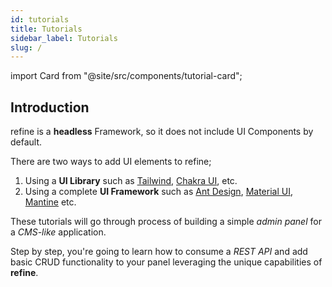 ```yaml
---
id: tutorials
title: Tutorials
sidebar_label: Tutorials
slug: /
---
```


import Card from "@site/src/components/tutorial-card";

## Introduction

refine is a **headless** Framework, so it does not include UI Components by default.

There are two ways to add UI elements to refine;

1. Using a **UI Library** such as [Tailwind](https://tailwindcss.com/), [Chakra UI](https://chakra-ui.com/), etc.
2. Using a complete **UI Framework** such as [Ant Design](https://ant.design/), [Material UI](https://mui.com/), [Mantine](https://mantine.dev/) etc.

These tutorials will go through process of building a simple _admin panel_ for a _CMS-like_ application.

Step by step, you're going to learn how to consume a _REST API_ and add basic CRUD functionality to your panel leveraging the unique capabilities of **refine**.

<div className="tutorial-cards">
    <Card
        iconPath={"/img/cra-tailwind.png"}
        title={"Refine Core - Tailwind - CRA"}
        direction={"/docs/tutorials/headless-tutorial"}
    />
    <Card
        iconPath={"/img/cra-antd.png"}
        title={"Refine Core & Ant Design - CRA"}
        direction={"/docs/tutorials/ant-design-tutorial"}
    />
     <Card
        iconPath={"/img/cra-mantine.png"}
        title={"Refine Core & Mantine - CRA"}
        direction={"/docs/tutorials/mantine-tutorial"}
    />
     <Card
        iconPath={"/img/cra-mui.png"}
        title={"Refine Core & Material UI - CRA"}
        direction={"/docs/tutorials/material-ui-tutorial"}
    />
</div>